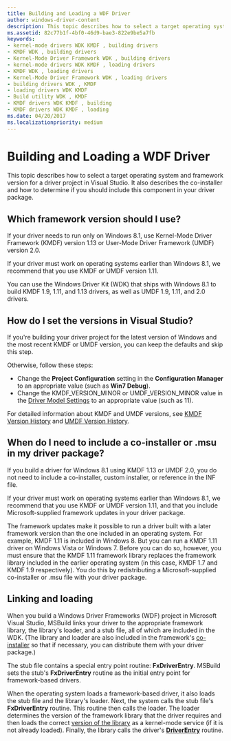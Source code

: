 ```yaml
---
title: Building and Loading a WDF Driver
author: windows-driver-content
description: This topic describes how to select a target operating system and framework version for a driver project in Visual Studio. It also describes the co-installer and how to determine if you should include this component in your driver package.
ms.assetid: 82c77b1f-4bf0-46d9-bae3-822e9be5a7fb
keywords:
- kernel-mode drivers WDK KMDF , building drivers
- KMDF WDK , building drivers
- Kernel-Mode Driver Framework WDK , building drivers
- kernel-mode drivers WDK KMDF , loading drivers
- KMDF WDK , loading drivers
- Kernel-Mode Driver Framework WDK , loading drivers
- building drivers WDK , KMDF
- loading drivers WDK KMDF
- Build utility WDK , KMDF
- KMDF drivers WDK KMDF , building
- KMDF drivers WDK KMDF , loading
ms.date: 04/20/2017
ms.localizationpriority: medium
---
```


# Building and Loading a WDF Driver


This topic describes how to select a target operating system and framework version for a driver project in Visual Studio. It also describes the co-installer and how to determine if you should include this component in your driver package.

## Which framework version should I use?


If your driver needs to run only on Windows 8.1, use Kernel-Mode Driver Framework (KMDF) version 1.13 or User-Mode Driver Framework (UMDF) version 2.0.

If your driver must work on operating systems earlier than Windows 8.1, we recommend that you use KMDF or UMDF version 1.11.

You can use the Windows Driver Kit (WDK) that ships with Windows 8.1 to build KMDF 1.9, 1.11, and 1.13 drivers, as well as UMDF 1.9, 1.11, and 2.0 drivers.

## How do I set the versions in Visual Studio?


If you're building your driver project for the latest version of Windows and the most recent KMDF or UMDF version, you can keep the defaults and skip this step.

Otherwise, follow these steps:

-   Change the **Project Configuration** setting in the **Configuration Manager** to an appropriate value (such as **Win7 Debug**).
-   Change the KMDF\_VERSION\_MINOR or UMDF\_VERSION\_MINOR value in the [Driver Model Settings](https://msdn.microsoft.com/windows-drivers/develop/driver_model_settings_properties_for_driver_projects) to an appropriate value (such as 11).

For detailed information about KMDF and UMDF versions, see [KMDF Version History](kmdf-version-history.md) and [UMDF Version History](umdf-version-history.md).

## When do I need to include a co-installer or .msu in my driver package?


If you build a driver for Windows 8.1 using KMDF 1.13 or UMDF 2.0, you do not need to include a co-installer, custom installer, or reference in the INF file.

If your driver must work on operating systems earlier than Windows 8.1, we recommend that you use KMDF or UMDF version 1.11, and that you include Microsoft-supplied framework updates in your driver package.

The framework updates make it possible to run a driver built with a later framework version than the one included in an operating system. For example, KMDF 1.11 is included in Windows 8. But you can run a KMDF 1.11 driver on Windows Vista or Windows 7. Before you can do so, however, you must ensure that the KMDF 1.11 framework library replaces the framework library included in the earlier operating system (in this case, KMDF 1.7 and KMDF 1.9 respectively). You do this by redistributing a Microsoft-supplied co-installer or .msu file with your driver package.

## Linking and loading


When you build a Windows Driver Frameworks (WDF) project in Microsoft Visual Studio, MSBuild links your driver to the appropriate framework library, the library's loader, and a stub file, all of which are included in the WDK. (The library and loader are also included in the framework's [co-installer](installing-the-framework-s-co-installer.md) so that if necessary, you can distribute them with your driver package.)

The stub file contains a special entry point routine: **FxDriverEntry**. MSBuild sets the stub's **FxDriverEntry** routine as the initial entry point for framework-based drivers.

When the operating system loads a framework-based driver, it also loads the stub file and the library's loader. Next, the system calls the stub file's **FxDriverEntry** routine. This routine then calls the loader. The loader determines the version of the framework library that the driver requires and then loads the correct [version of the library](framework-library-versioning.md) as a kernel-mode service (if it is not already loaded). Finally, the library calls the driver's [**DriverEntry**](https://msdn.microsoft.com/library/windows/hardware/ff540807) routine.

 

 





